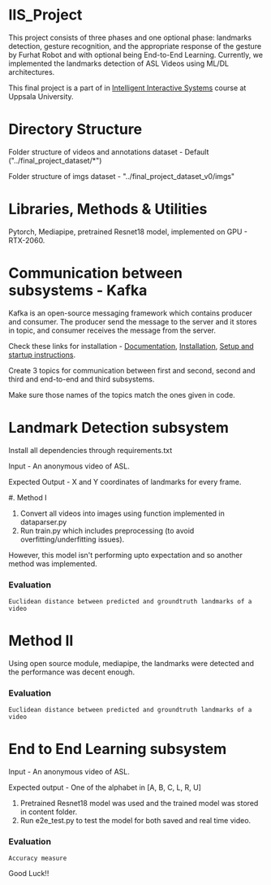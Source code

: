 # IIS_Project

This project consists of three phases and one optional phase: landmarks detection, gesture recognition, and the appropriate response of the gesture by Furhat Robot and with optional being End-to-End Learning. Currently, we implemented the landmarks detection of ASL Videos using ML/DL architectures.

This final project is a part of in [Intelligent Interactive Systems](https://www.uu.se/en/admissions/freestanding-courses/course/?kKod=1MD039&typ=1) course at Uppsala University.

# Directory Structure
Folder structure of videos and annotations dataset - Default ("../final_project_dataset/*")

Folder structure of imgs dataset - "../final_project_dataset_v0/imgs"

# Libraries, Methods & Utilities
Pytorch, Mediapipe, pretrained Resnet18 model, implemented on GPU - RTX-2060.

# Communication between subsystems - Kafka
Kafka is an open-source messaging framework which contains producer and consumer. The producer send the message to the server and it stores in topic, and consumer receives the message from the server.
 
Check these links for installation - [Documentation](https://kafka.apache.org/intro), [Installation](https://kafka.apache.org/downloads), [Setup and startup instructions](https://kafka.apache.org/quickstart).

Create 3 topics for communication between first and second, second and third and end-to-end and third subsystems.

Make sure those names of the topics match the ones given in code. 

# Landmark Detection subsystem

Install all dependencies through requirements.txt

Input - An anonymous video of ASL.

Expected Output -  X and Y coordinates of landmarks for every frame.

#. Method I
1. Convert all videos into images using function implemented in dataparser.py
2. Run train.py which includes preprocessing (to avoid overfitting/underfitting issues).

However, this model isn't performing upto expectation and so another method was implemented.

### Evaluation 
    Euclidean distance between predicted and groundtruth landmarks of a video

# Method II
Using open source module, mediapipe, the landmarks were detected and the performance was decent enough.

### Evaluation 
    Euclidean distance between predicted and groundtruth landmarks of a video

# End to End Learning subsystem

Input - An anonymous video of ASL.

Expected output - One of the alphabet in [A, B, C, L, R, U]

1. Pretrained Resnet18 model was used and the trained model was stored in content folder.
2. Run e2e_test.py to test the model for both saved and real time video.

### Evaluation
    Accuracy measure

Good Luck!!